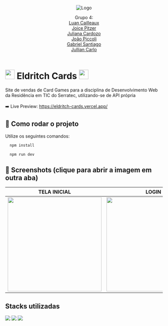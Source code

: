 <div align="center"> 
  
<div align="center">

![Logo](https://cdn.discordapp.com/attachments/1090076539602866176/1090353059290419340/326727009_876691460048247_1561125399909609359_n-removebg-preview-removebg-preview.png)

</div>
Grupo 4: </br>
<a href=https://github.com/LuanCailleaux>Luan Cailleaux </a> </br>
<a href=https://github.com/JoiceLisboa>Joice Pitzer </a> </br>
<a href=https://github.com/boubeejul>Juliana Cardozo </a> </br>
<a href=https://github.com/JoaoMarcoPiccoliCardoso>João Piccoli </a> </br>
<a href=https://github.com/S4nt1ag>Gabriel Santiago </a> </br>
<a href=https://github.com/JullianCarlo>Jullian Carlo </a> </br>
<br />
</div>

<h1><img width="30" src="https://i.imgur.com/J3As751.png"/> Eldritch Cards <img width="30" src="https://i.imgur.com/J3As751.png"/></h1>
Site de vendas de Card Games para a disciplina de Desenvolvimento Web da Residência em TIC do Serratec, utilizando-se de API própria
<br />
<br />
➡️ Live Preview: <a href="https://eldritch-cards.vercel.app/">https://eldritch-cards.vercel.app/</a>

## 📍 Como rodar o projeto

Utilize os seguintes comandos:

```bash
  npm install
```
```bash
  npm run dev
```
## 🔗 Screenshots (clique para abrir a imagem em outra aba)
|             TELA INICIAL                  |                LOGIN                |             PRODUTO                 |                CARRINHO             |
:-------------------------------------:|:-------------------------------------:|:------------------------------------:|:-------------------------------------:|
|<img width="300" src="https://i.imgur.com/BdSf3lR.png"/>|<img width="300" src="https://i.imgur.com/IeK1W5y.png"/>|<img width="300" src="https://i.imgur.com/8TR7jIC.png"/> |<img width="300" src="https://i.imgur.com/fLFKm9f.png"/>

## Stacks utilizadas
![](https://img.shields.io/badge/React-20232A?style=for-the-badge&logo=react&logoColor=61DAFB)
![](https://img.shields.io/badge/JavaScript-323330?style=for-the-badge&logo=javascript&logoColor=F7DF1E)
![](https://img.shields.io/badge/Vite-B73BFE?style=for-the-badge&logo=vite&logoColor=FFD62E)
